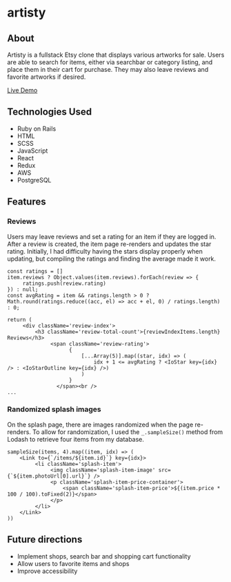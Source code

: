 # artisty

## About
Artisty is a fullstack Etsy clone that displays various artworks for sale. Users are able to search for items, either via searchbar or category listing, and place them in their cart for purchase. They may also leave reviews and favorite artworks if desired.

[Live Demo](https://artistyy.herokuapp.com/#/)

## Technologies Used
* Ruby on Rails
* HTML
* SCSS
* JavaScript
* React
* Redux
* AWS
* PostgreSQL

## Features
### Reviews
Users may leave reviews and set a rating for an item if they are logged in. After a review is created, the item page re-renders and updates the star rating. Initially, I had difficulty having the stars display properly when updating, but compiling the ratings and finding the average made it work.

```
const ratings = []
item.reviews ? Object.values(item.reviews).forEach(review => {
     ratings.push(review.rating)
}) : null;
const avgRating = item && ratings.length > 0 ? Math.round(ratings.reduce((acc, el) => acc + el, 0) / ratings.length) : 0;

return (
     <div className='review-index'>
         <h3 className='review-total-count'>{reviewIndexItems.length} Reviews</h3>
              <span className='review-rating'>
                    {
                        [...Array(5)].map((star, idx) => (
                            idx + 1 <= avgRating ? <IoStar key={idx} /> : <IoStarOutline key={idx} />)
                        )
                    }
                </span><br />
...
```

### Randomized splash images
On the splash page, there are images randomized when the page re-renders. To allow for randomization, I used the `_.sampleSize()` method from Lodash to retrieve four items from my database.

```
sampleSize(items, 4).map((item, idx) => (
    <Link to={`/items/${item.id}`} key={idx}>
         <li className='splash-item'>
              <img className='splash-item-image' src={`${item.photoUrl[0].url}`} />
              <p className='splash-item-price-container'>
                  <span className='splash-item-price'>${(item.price * 100 / 100).toFixed(2)}</span>
              </p>
         </li>
    </Link>
))
```

## Future directions
* Implement shops, search bar and shopping cart functionality
* Allow users to favorite items and shops
* Improve accessibility
